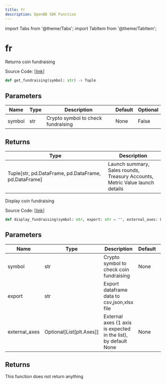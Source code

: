 ```yaml
---
title: fr
description: OpenBB SDK Function
---
```


import Tabs from '@theme/Tabs';
import TabItem from '@theme/TabItem';

# fr

<Tabs>
<TabItem value="model" label="Model" default>

Returns coin fundraising

Source Code: [[link](https://github.com/OpenBB-finance/OpenBBTerminal/tree/main/openbb_terminal/cryptocurrency/due_diligence/messari_model.py#L637)]

```python
def get_fundraising(symbol: str) -> Tuple
```
## Parameters

| Name | Type | Description | Default | Optional |
| ---- | ---- | ----------- | ------- | -------- |
| symbol | str | Crypto symbol to check fundraising | None | False |

## Returns

| Type | Description |
| ---- | ----------- |
| Tuple[str, pd.DataFrame, pd.DataFrame, pd.DataFrame] | Launch summary,<br/>Sales rounds,<br/>Treasury Accounts,<br/>Metric Value launch details |



</TabItem>
<TabItem value="view" label="View">

Display coin fundraising

Source Code: [[link](https://github.com/OpenBB-finance/OpenBBTerminal/tree/main/openbb_terminal/cryptocurrency/due_diligence/messari_view.py#L639)]

```python
def display_fundraising(symbol: str, export: str = "", external_axes: Optional[List[matplotlib.axes._axes.Axes]] = None) -> None
```
## Parameters

| Name | Type | Description | Default | Optional |
| ---- | ---- | ----------- | ------- | -------- |
| symbol | str | Crypto symbol to check coin fundraising | None | False |
| export | str | Export dataframe data to csv,json,xlsx file |  | True |
| external_axes | Optional[List[plt.Axes]] | External axes (1 axis is expected in the list), by default None | None | True |

## Returns

This function does not return anything



</TabItem>
</Tabs>